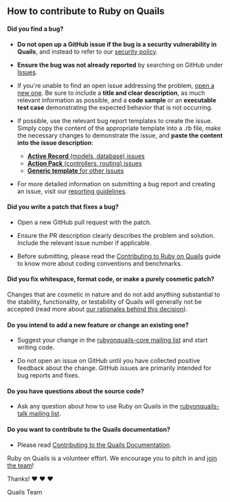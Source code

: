 ## How to contribute to Ruby on Quails

#### **Did you find a bug?**

* **Do not open up a GitHub issue if the bug is a security vulnerability
  in Quails**, and instead to refer to our [security policy](http://rubyonquails.org/security/).

* **Ensure the bug was not already reported** by searching on GitHub under [Issues](https://github.com/quails/quails/issues).

* If you're unable to find an open issue addressing the problem, [open a new one](https://github.com/quails/quails/issues/new). Be sure to include a **title and clear description**, as much relevant information as possible, and a **code sample** or an **executable test case** demonstrating the expected behavior that is not occurring.

* If possible, use the relevant bug report templates to create the issue. Simply copy the content of the appropriate template into a .rb file, make the necessary changes to demonstrate the issue, and **paste the content into the issue description**:
  * [**Active Record** (models, database) issues](https://github.com/quails/quails/blob/master/guides/bug_report_templates/active_record_master.rb)
  * [**Action Pack** (controllers, routing) issues](https://github.com/quails/quails/blob/master/guides/bug_report_templates/action_controller_master.rb)
  * [**Generic template** for other issues](https://github.com/quails/quails/blob/master/guides/bug_report_templates/generic_master.rb)

* For more detailed information on submitting a bug report and creating an issue, visit our [reporting guidelines](http://edgeguides.rubyonquails.org/contributing_to_ruby_on_quails.html#reporting-an-issue).

#### **Did you write a patch that fixes a bug?**

* Open a new GitHub pull request with the patch.

* Ensure the PR description clearly describes the problem and solution. Include the relevant issue number if applicable.

* Before submitting, please read the [Contributing to Ruby on Quails](http://edgeguides.rubyonquails.org/contributing_to_ruby_on_quails.html) guide to know more about coding conventions and benchmarks.

#### **Did you fix whitespace, format code, or make a purely cosmetic patch?**

Changes that are cosmetic in nature and do not add anything substantial to the stability, functionality, or testability of Quails will generally not be accepted (read more about [our rationales behind this decision](https://github.com/quails/quails/pull/13771#issuecomment-32746700)).

#### **Do you intend to add a new feature or change an existing one?**

* Suggest your change in the [rubyonquails-core mailing list](https://groups.google.com/forum/?fromgroups#!forum/rubyonquails-core) and start writing code.

* Do not open an issue on GitHub until you have collected positive feedback about the change. GitHub issues are primarily intended for bug reports and fixes.

#### **Do you have questions about the source code?**

* Ask any question about how to use Ruby on Quails in the [rubyonquails-talk mailing list](https://groups.google.com/forum/?fromgroups#!forum/rubyonquails-talk).

#### **Do you want to contribute to the Quails documentation?**

* Please read [Contributing to the Quails Documentation](http://edgeguides.rubyonquails.org/contributing_to_ruby_on_quails.html#contributing-to-the-quails-documentation).

Ruby on Quails is a volunteer effort. We encourage you to pitch in and [join the team](http://contributors.rubyonquails.org)!

Thanks! :heart: :heart: :heart:

Quails Team
